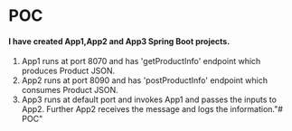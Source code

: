 # POC
#### I have created App1,App2 and App3 Spring Boot projects.
1. App1 runs at port 8070 and has 'getProductInfo' endpoint which produces Product JSON.
1. App2 runs at port 8090 and has 'postProductInfo' endpoint which consumes Product JSON.
1. App3 runs at default port and invokes App1 and passes the inputs to App2. Further App2 receives the message and logs the information."# POC" 
